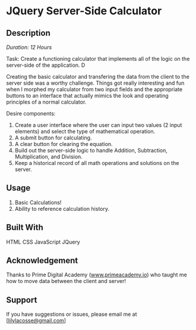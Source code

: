 # JQuery Server-Side Calculator

## Description

_Duration: 12 Hours_

Task: Create a functioning calculator that implements all of the logic on the server-side of the application. D

Creating the basic calculator and transfering the data from the client to the server side was a worthy challenge. Things got really interesting and fun when I morphed my calculator from two input fields and the appropriate buttons to an interface that actually mimics the look and operating principles of a normal calculator. 

Desire components:
1. Create a user interface where the user can input two values (2 input elements) and select the type of mathematical operation. 
2. A submit button for calculating. 
3. A clear button for clearing the equation. 
4. Build out the server-side logic to handle Addition, Subtraction, Multiplication, and Division. 
5. Keep a historical record of all math operations and solutions on the server. 

## Usage

1. Basic Calculations! 
2. Ability to reference calculation history. 

## Built With

HTML
CSS
JavaScript
JQuery

## Acknowledgement

Thanks to Prime Digital Academy (www.primeacademy.io) who taught me how to move data between the client and server!

## Support

If you have suggestions or issues, please email me at [lilylacosse@gmail.com]
